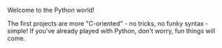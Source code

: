 Welcome to the Python world!

The first projects are more "C-oriented" - no tricks, no funky syntax - simple!
If you've already played with Python, don't worry, fun things will come.
